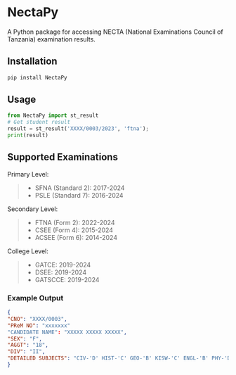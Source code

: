 # NectaPy

A Python package for accessing NECTA (National Examinations Council of Tanzania) examination results.

## Installation

```bash
pip install NectaPy

```

## Usage

```python
from NectaPy import st_result
# Get student result
result = st_result('XXXX/0003/2023', 'ftna');
print(result)
```

## Supported Examinations

Primary Level:

> - SFNA (Standard 2): 2017-2024
> - PSLE (Standard 7): 2016-2024

Secondary Level:

> - FTNA (Form 2): 2022-2024
> - CSEE (Form 4): 2015-2024
> - ACSEE (Form 6): 2014-2024

College Level:

> - GATCE: 2019-2024
> - DSEE: 2019-2024
> - GATSCCE: 2019-2024

### Example Output

```json
{
"CNO": "XXXX/0003",
"PReM NO": "xxxxxxx"
"CANDIDATE NAME": "XXXXX XXXXX XXXXX",
"SEX": "F",
"AGGT": "18",
"DIV": "II",
"DETAILED SUBJECTS": "CIV-'D' HIST-'C' GEO-'B' KISW-'C' ENGL-'B' PHY-'D' CHEM-'B' BIO-'C' B/MATH-'C'"
}

```
